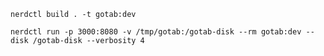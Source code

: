 
`nerdctl build . -t gotab:dev`

`nerdctl run -p 3000:8080 -v /tmp/gotab:/gotab-disk --rm gotab:dev --disk /gotab-disk --verbosity 4`